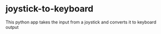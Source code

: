 # joystick-to-keyboard
This python app takes the input from a joystick and converts it to keyboard output

